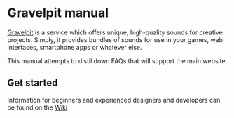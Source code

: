 Gravelpit manual
==============

[Gravelpit](http://www.gravelpit.co) is a service which offers unique, high-quality sounds for creative projects. Simply, it provides bundles of sounds for use in your games, web interfaces, smartphone apps or whatever else. 

This manual attempts to distil down FAQs that will support the main website.

## Get started
Information for beginners and experienced designers and developers can be found on the [Wiki](https://github.com/devmoran/gravelpit/wiki)



